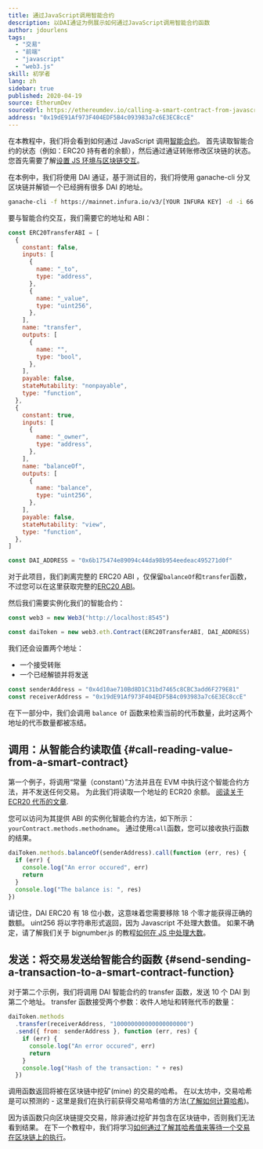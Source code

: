 ```yaml
---
title: 通过JavaScript调用智能合约
description: 以DAI通证为例展示如何通过JavaScript调用智能合约函数
author: jdourlens
tags:
  - "交易"
  - "前端"
  - "javascript"
  - "web3.js"
skill: 初学者
lang: zh
sidebar: true
published: 2020-04-19
source: EtherumDev
sourceUrl: https://ethereumdev.io/calling-a-smart-contract-from-javascript/
address: "0x19dE91Af973F404EDF5B4c093983a7c6E3EC8ccE"
---
```


在本教程中，我们将会看到如何通过 JavaScript 调用[智能合约](/developers/docs/smart-contracts/)。 首先读取智能合约的状态（例如：ERC20 持有者的余额），然后通过通证转账修改区块链的状态。 您首先需要了解[设置 JS 环境与区块链交互](/developers/tutorials/set-up-web3js-to-use-ethereum-in-javascript/)。

在本例中，我们将使用 DAI 通证，基于测试目的，我们将使用 ganache-cli 分叉区块链并解锁一个已经拥有很多 DAI 的地址。

```bash
ganache-cli -f https://mainnet.infura.io/v3/[YOUR INFURA KEY] -d -i 66 1 --unlock 0x4d10ae710Bd8D1C31bd7465c8CBC3add6F279E81
```

要与智能合约交互，我们需要它的地址和 ABI：

```js
const ERC20TransferABI = [
  {
    constant: false,
    inputs: [
      {
        name: "_to",
        type: "address",
      },
      {
        name: "_value",
        type: "uint256",
      },
    ],
    name: "transfer",
    outputs: [
      {
        name: "",
        type: "bool",
      },
    ],
    payable: false,
    stateMutability: "nonpayable",
    type: "function",
  },
  {
    constant: true,
    inputs: [
      {
        name: "_owner",
        type: "address",
      },
    ],
    name: "balanceOf",
    outputs: [
      {
        name: "balance",
        type: "uint256",
      },
    ],
    payable: false,
    stateMutability: "view",
    type: "function",
  },
]

const DAI_ADDRESS = "0x6b175474e89094c44da98b954eedeac495271d0f"
```

对于此项目，我们剥离完整的 ERC20 ABI ，仅保留`balanceOf`和`transfer`函数，不过您可以在这里获取完整的[ERC20 ABI](https://ethereumdev.io/abi-for-erc20-contract-on-ethereum/)。

然后我们需要实例化我们的智能合约：

```js
const web3 = new Web3("http://localhost:8545")

const daiToken = new web3.eth.Contract(ERC20TransferABI, DAI_ADDRESS)
```

我们还会设置两个地址：

- 一个接受转账
- 一个已经解锁并将发送

```js
const senderAddress = "0x4d10ae710Bd8D1C31bd7465c8CBC3add6F279E81"
const receiverAddress = "0x19dE91Af973F404EDF5B4c093983a7c6E3EC8ccE"
```

在下一部分中，我们会调用 `balance Of` 函数来检索当前的代币数量，此时这两个地址的代币数量都被冻结。

## 调用：从智能合约读取值 {#call-reading-value-from-a-smart-contract}

第一个例子，将调用“常量（constant）”方法并且在 EVM 中执行这个智能合约方法，并不发送任何交易。 为此我们将读取一个地址的 ECR20 余额。 [阅读关于 ECR20 代币的文章](/developers/tutorials/understand-the-erc-20-token-smart-contract/).

您可以访问为其提供 ABI 的实例化智能合约方法，如下所示：`yourContract.methods.methodname`。 通过使用`call`函数，您可以接收执行函数的结果。

```js
daiToken.methods.balanceOf(senderAddress).call(function (err, res) {
  if (err) {
    console.log("An error occured", err)
    return
  }
  console.log("The balance is: ", res)
})
```

请记住，DAI ERC20 有 18 位小数，这意味着您需要移除 18 个零才能获得正确的数额。 uint256 将以字符串形式返回，因为 Javascript 不处理大数值。 如果不确定，请了解我们关于 bignumber.js 的教程[如何在 JS 中处理大数](https://ethereumdev.io/how-to-deal-with-big-numbers-in-javascript/)。

## 发送：将交易发送给智能合约函数 {#send-sending-a-transaction-to-a-smart-contract-function}

对于第二个示例，我们将调用 DAI 智能合约的 transfer 函数，发送 10 个 DAI 到第二个地址。 transfer 函数接受两个参数：收件人地址和转账代币的数量：

```js
daiToken.methods
  .transfer(receiverAddress, "100000000000000000000")
  .send({ from: senderAddress }, function (err, res) {
    if (err) {
      console.log("An error occured", err)
      return
    }
    console.log("Hash of the transaction: " + res)
  })
```

调用函数返回将被在区块链中挖矿(mine) 的交易的哈希。 在以太坊中，交易哈希是可以预测的 - 这里是我们在执行前获得交易哈希值的方法([了解如何计算哈希](https://ethereum.stackexchange.com/questions/45648/how-to-calculate-the-assigned-txhash-of-a-transaction))。

因为该函数只向区块链提交交易，除非通过挖矿并包含在区块链中，否则我们无法看到结果。 在下一个教程中，我们将学习[如何通过了解其哈希值来等待一个交易在区块链上的执行](https://ethereumdev.io/waiting-for-a-transaction-to-be-mined-on-ethereum-with-js/)。
